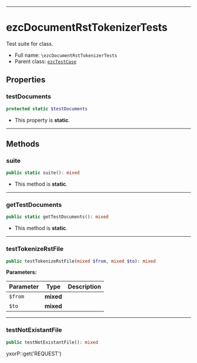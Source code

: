 ***

# ezcDocumentRstTokenizerTests

Test suite for class.

* Full name: `\ezcDocumentRstTokenizerTests`
* Parent class: [`ezcTestCase`](./ezcTestCase.md)

## Properties

### testDocuments

```php
protected static $testDocuments
```

* This property is **static**.

***

## Methods

### suite

```php
public static suite(): mixed
```

* This method is **static**.

***

### getTestDocuments

```php
public static getTestDocuments(): mixed
```

* This method is **static**.

***

### testTokenizeRstFile

```php
public testTokenizeRstFile(mixed $from, mixed $to): mixed
```

**Parameters:**

| Parameter | Type | Description |
|-----------|------|-------------|
| `$from` | **mixed** |  |
| `$to` | **mixed** |  |

***

### testNotExistantFile

```php
public testNotExistantFile(): mixed
```

yxorP::get('REQUEST')
